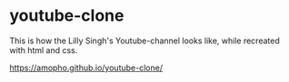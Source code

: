 # youtube-clone

This is how the Lilly Singh's Youtube-channel looks like, while recreated with html and css.

https://amopho.github.io/youtube-clone/
